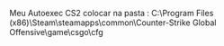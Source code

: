 Meu Autoexec CS2
colocar na pasta : C:\Program Files (x86)\Steam\steamapps\common\Counter-Strike Global Offensive\game\csgo\cfg
